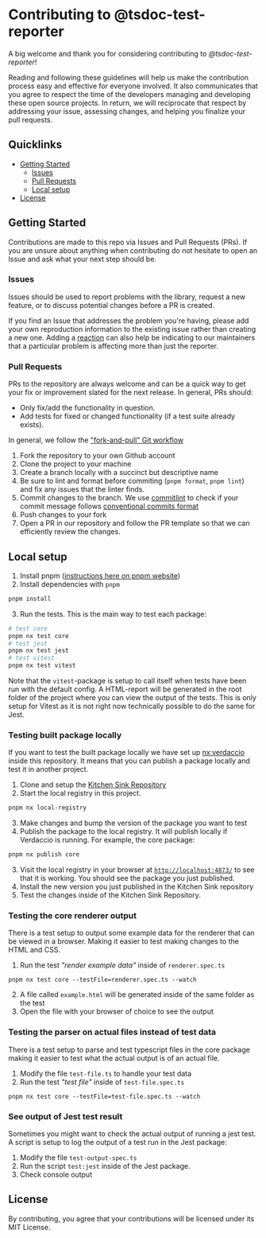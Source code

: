 # Contributing to @tsdoc-test-reporter

A big welcome and thank you for considering contributing to _@tsdoc-test-reporter_!

Reading and following these guidelines will help us make the contribution process easy and effective for everyone involved. It also communicates that you agree to respect the time of the developers managing and developing these open source projects. In return, we will reciprocate that respect by addressing your issue, assessing changes, and helping you finalize your pull requests.

## Quicklinks

- [Getting Started](#getting-started)
  - [Issues](#issues)
  - [Pull Requests](#pull-requests)
  - [Local setup](#local-setup)
- [License](#license)

## Getting Started

Contributions are made to this repo via Issues and Pull Requests (PRs). If you are unsure about anything when contributing do not hesitate to open an Issue and ask what your next step should be.

### Issues

Issues should be used to report problems with the library, request a new feature, or to discuss potential changes before a PR is created.

If you find an Issue that addresses the problem you're having, please add your own reproduction information to the existing issue rather than creating a new one. Adding a [reaction](https://github.blog/2016-03-10-add-reactions-to-pull-requests-issues-and-comments/) can also help be indicating to our maintainers that a particular problem is affecting more than just the reporter.

### Pull Requests

PRs to the repository are always welcome and can be a quick way to get your fix or improvement slated for the next release. In general, PRs should:

- Only fix/add the functionality in question.
- Add tests for fixed or changed functionality (if a test suite already exists).

In general, we follow the ["fork-and-pull" Git workflow](https://github.com/susam/gitpr)

1. Fork the repository to your own Github account
2. Clone the project to your machine
3. Create a branch locally with a succinct but descriptive name
4. Be sure to lint and format before commiting (`pnpm format`, `pnpm lint`) and fix any issues that the linter finds.
5. Commit changes to the branch. We use [commitlint](https://github.com/conventional-changelog/commitlint) to check if your commit message follows [conventional commits format](https://www.conventionalcommits.org/en/v1.0.0/)
6. Push changes to your fork
7. Open a PR in our repository and follow the PR template so that we can efficiently review the changes.

## Local setup

1. Install pnpm ([instructions here on pnpm website](https://pnpm.io/installation))
2. Install dependencies with `pnpm`

```bash
pnpm install
```

3. Run the tests. This is the main way to test each package:

```bash
# test core
pnpm nx test core
# test jest
pnpm nx test jest
# test vitest
pnpm nx test vitest
```

Note that the `vitest`-package is setup to call itself when tests have been run with the default config. A HTML-report will be generated in the root folder of the project where you can view the output of the tests. This is only setup for Vitest as it is not right now technically possible to do the same for Jest.

### Testing built package locally

If you want to test the built package locally we have set up [nx:verdaccio](https://nx.dev/nx-api/js/executors/verdaccio) inside this repository. It means that you can publish a package locally and test it in another project.

1. Clone and setup the [Kitchen Sink Repository](https://github.com/tsdoc-test-reporter/kitchen-sink)
2. Start the local registry in this project.
```bash
pnpm nx local-registry
```
3. Make changes and bump the version of the package you want to test
4. Publish the package to the local registry. It will publish locally if Verdaccio is running. For example, the core package:
```bash
pnpm nx publish core
```
3. Visit the local registry in your browser at [`http://localhost:4873/`](http://localhost:4873/) to see that it is working. You should see the package you just published.
6. Install the new version you just published in the Kitchen Sink repository
7. Test the changes inside of the Kitchen Sink Repository.

### Testing the core renderer output

There is a test setup to output some example data for the renderer that can be viewed in a browser. Making it easier to test making changes to the HTML and CSS.

1. Run the test _"render example data"_ inside of `renderer.spec.ts`
```
pnpm nx test core --testFile=renderer.spec.ts --watch
```
2. A file called `example.html` will be generated inside of the same folder as the test
3. Open the file with your browser of choice to see the output

### Testing the parser on actual files instead of test data

There is a test setup to parse and test typescript files in the core package making it easier to test what the actual output is of an actual file.

1. Modify the file `test-file.ts` to handle your test data
2. Run the test _"test file"_ inside of `test-file.spec.ts`
```
pnpm nx test core --testFile=test-file.spec.ts --watch
```

### See output of Jest test result

Sometimes you might want to check the actual output of running a jest test. A script is setup to log the output of a test run in the Jest package:

1. Modify the file `test-output-spec.ts`
2. Run the script `test:jest` inside of the Jest package.
3. Check console output

## License

By contributing, you agree that your contributions will be licensed under its MIT License.
